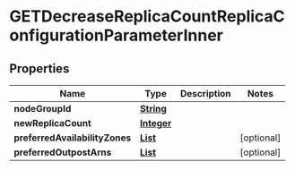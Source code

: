 

# GETDecreaseReplicaCountReplicaConfigurationParameterInner


## Properties

| Name | Type | Description | Notes |
|------------ | ------------- | ------------- | -------------|
|**nodeGroupId** | [**String**](String.md) |  |  |
|**newReplicaCount** | [**Integer**](Integer.md) |  |  |
|**preferredAvailabilityZones** | [**List**](List.md) |  |  [optional] |
|**preferredOutpostArns** | [**List**](List.md) |  |  [optional] |



